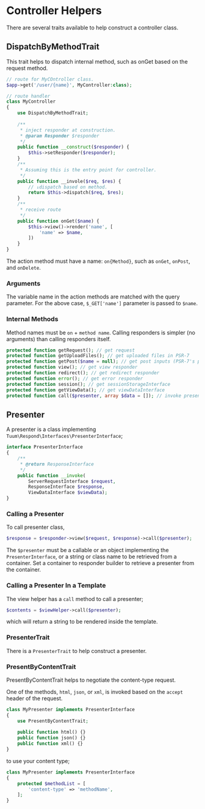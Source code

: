 Controller Helpers
==================

There are several traits available to help construct a controller class. 

DispatchByMethodTrait
--------

This trait helps to dispatch internal method, such as onGet based on the request method. 

```php
// route for MyCOntroller class. 
$app->get('/user/{name}', MyController:class);

// route handler 
class MyController
{
    use DispatchByMethodTrait;
    
    /**
     * inject responder at construction.
     * @param Responder $responder
     */
    public function __construct($responder) {
        $this->setResponder($responder);
    }
    /**
     * Assuming this is the entry point for controller. 
     */
    public function __invole($req, $res) {
        // ↓dispatch based on method. 
        return $this->dispatch($req, $res);
    }
    /**
     * receive route 
     */
    public function onGet($name) {
        $this->view()->render('name', [
            'name' => $name,
        ])
    }
}
```

The action method must have a name: `on{Method}`, such as 
`onGet`, `onPost`, and `onDelete`. 

### Arguments

The variable name in the action methods are matched with the query parameter. 
For the above case, `$_GET['name']` parameter is passed to `$name`. 


### Internal Methods


Method names must be `on` + `method name`.  Calling responders is simpler (no arguments) than calling responders itself. 

```php
protected function getRequest(); // get request
protected function getUploadFiles(); // get uploaded files in PSR-7
protected function getPost($name = null); // get post inputs (PSR-7's parsedBody())
protected function view(); // get view responder
protected function redirect(); // get redirect responder
protected function error(); // get error responder
protected function session(); // get sessionStorageInterface
protected function getViewData(); // get viewDataInterface
protected function call($presenter, array $data = []); // invoke presenter
```

Presenter
---------

A presenter is a class implementing `Tuum\Respond\Interfaces\PresenterInterface`;

```php
interface PresenterInterface
{
    /**
     * @return ResponseInterface
     */
    public function __invoke(
        ServerRequestInterface $request, 
        ResponseInterface $response, 
        ViewDataInterface $viewData);
}
```

### Calling a Presenter

To call presenter class, 

```php
$response = $responder->view($request, $response)->call($presenter);
```

The `$presenter` must be a callable or an object implementing the `PresenterInterface`, or a string or class name to be retrieved from a container. 
Set a container to responder builder to retrieve a presenter from the container. 

### Calling a Presenter In a Template

The view helper has a `call` method to call a presenter; 

```php
$contents = $viewHelper->call($presenter);
```

which will return a string to be rendered inside the template. 

### PresenterTrait

There is a `PresenterTrait` to help construct a presenter. 

### PresentByContentTrait

PresentByContentTrait helps to negotiate the content-type request. 

One of the methods, `html`, `json`, or `xml`, is invoked based on the 
`accept` header of the request. 

```php
class MyPresenter implements PresenterInterface
{
    use PresentByContentTrait;
    
    public function html() {}
    public function json() {}
    public function xml() {}
}
```

to use your content type;

```php
class MyPresenter implements PresenterInterface
{
    protected $methodList = [
        'content-type' => 'methodName',
    ];
}
```
